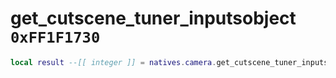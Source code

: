 # get_cutscene_tuner_inputsobject `0xFF1F1730`

```lua
local result --[[ integer ]] = natives.camera.get_cutscene_tuner_inputsobject()
```